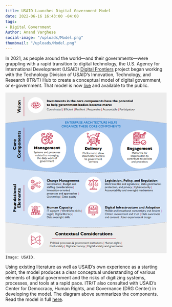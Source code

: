 ```yaml
---
title: USAID Launches Digital Government Model
date: 2022-06-16 16:43:00 -04:00
tags:
- Digital Government
Author: Anand Varghese
social-image: "/uploads/Model.png"
thumbnail: "/uploads/Model.png"
---
```


In 2021, as people around the world—and their governments—were grappling with a rapid transition to digital technology, the U.S. Agency for International Development (USAID) [Digital Frontiers](https://www.digitalfrontiersdai.com/) project began working with the Technology Division of USAID’s Innovation, Technology, and Research (ITR/T) Hub to create a conceptual model of digital government, or e-government. That model is now [live](https://www.usaid.gov/digital-development/digital-government-model) and available to the public. 

<!--more-->

![usaid model-308d75.png](/uploads/usaid%20model-308d75.png)`Image: USAID.`

Using existing literature as well as USAID’s own experience as a starting point, the model produces a clear conceptual understanding of various elements of digital government and the risks of digitizing systems, processes, and tools at a rapid pace. ITR/T also consulted with USAID’s Center for Democracy, Human Rights, and Governance (DRG Center) in developing the model. The diagram above summarizes the components. Read the model in full [here](https://www.usaid.gov/digital-development/digital-government-model).  